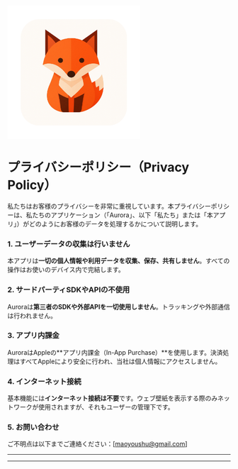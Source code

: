 
<img src="../img/icon.png" alt="Icon" width="300">

# プライバシーポリシー（Privacy Policy）

私たちはお客様のプライバシーを非常に重視しています。本プライバシーポリシーは、私たちのアプリケーション（「Aurora」、以下「私たち」または「本アプリ」）がどのようにお客様のデータを処理するかについて説明します。


### 1. ユーザーデータの収集は行いません
本アプリは**一切の個人情報や利用データを収集、保存、共有しません**。すべての操作はお使いのデバイス内で完結します。

### 2. サードパーティSDKやAPIの不使用
Auroraは**第三者のSDKや外部APIを一切使用しません**。トラッキングや外部通信は行われません。

### 3. アプリ内課金
AuroraはAppleの**アプリ内課金（In-App Purchase）**を使用します。決済処理はすべてAppleにより安全に行われ、当社は個人情報にアクセスしません。

### 4. インターネット接続
基本機能には**インターネット接続は不要**です。ウェブ壁紙を表示する際のみネットワークが使用されますが、それもユーザーの管理下です。

### 5. お問い合わせ
ご不明点は以下までご連絡ください：\[maoyoushu@gmail.com]

---



---